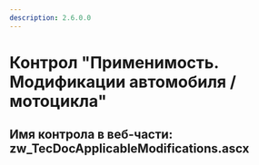 ```yaml
---
description: 2.6.0.0
---
```


# Контрол "Применимость. Модификации автомобиля / мотоцикла"

## Имя контрола в веб-части: zw\_TecDocApplicableModifications.ascx

